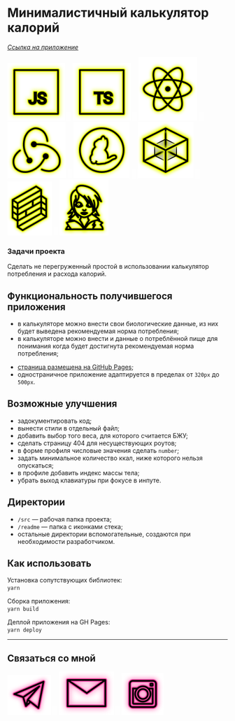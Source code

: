 # Минималистичный калькулятор калорий

_[Ссылка на приложение](https://beagle-elgaeb.github.io/pet-clculator-calories/ "Приложение")_

<p>
  <a href="https://developer.mozilla.org/ru/docs/Web/JavaScript"><img src="readme/icon-js.svg" alt="JS"></a>
    <img src="readme/icon-whitespace-5px.svg"/>
  <a href="https://www.typescriptlang.org/"><img src="readme/icon-ts.svg" alt="TS"></a>
    <img src="readme/icon-whitespace-5px.svg"/>
  <a href="https://ru.reactjs.org/"><img src="readme/icon-react.svg" alt="React"></a>
    <img src="readme/icon-whitespace-5px.svg"/>
  <a href="https://redux.js.org/"><img src="readme/icon-redux.svg" alt="Redux"></a>
    <img src="readme/icon-whitespace-5px.svg"/>
  <a href="https://yarnpkg.com/"><img src="readme/icon-yarn.svg" alt="Yarn"></a>
    <img src="readme/icon-whitespace-5px.svg"/>
  <a href="https://webpack.js.org/"><img src="readme/icon-webpack.svg" alt="WebPack"></a>
    <!-- <img src="readme/icon-whitespace-5px.svg"/>
  <a href="https://ru.wikipedia.org/wiki/REST"><img src="readme/icon-api.svg" alt="REST API"></a> -->
    <!-- <img src="readme/icon-whitespace-5px.svg"/>
  <a href="https://nodejs.org/ru/docs/"><img src="readme/icon-node.svg" alt="NodeJS"></a> -->
    <!-- <img src="readme/icon-whitespace-5px.svg"/>
  <a href="https://expressjs.com/ru/"><img src="readme/icon-express.svg" alt="ExpressJS"></a> -->
    <img src="readme/icon-whitespace-5px.svg"/>
  <a href="https://formik.org/"><img src="readme/icon-formik.svg" alt="Formik"></a>
    <img src="readme/icon-whitespace-5px.svg"/>
  <a href="https://emotion.sh/docs/introduction"><img src="readme/icon-emotion.svg" alt="Emotion"></a>
    <!-- <img src="readme/icon-whitespace-5px.svg"/> -->
  <!-- <a href="https://www.chartjs.org/"><img src="readme/icon-chart.svg" alt="ChartJs"></a> -->

</p>

### Задачи проекта

Сделать не перегруженный простой в использовании калькулятор потребления и расхода калорий.

## Функциональность получившегося приложения

- в калькуляторе можно внести свои биологические данные, из них будет выведена рекомендуемая норма потребления;
- в калькуляторе можно внести и данные о потреблённой пище для понимания когда будет достигнута рекомендуемая норма потребления;
<!-- - проработан UX (при отправке данных на сервер меняется состояние кнопки); -->
- [страница размещена на GitHub Pages](https://beagle-elgaeb.github.io/pet-clculator-calories/ "Приложение");
- одностраничное приложение адаптируется в пределах от `320px` до `500px`.

## Возможные улучшения

- задокументировать код;
- вынести стили в отдельный файл;
- добавить выбор того веса, для которого считается БЖУ;
- сделать страницу 404 для несуществующих роутов;
- в форме профиля числовые значения сделать `number`;
- задать минимальное количество ккал, ниже которого нельзя опускаться;
- в профиле добавить индекс массы тела;
- убрать выход клавиатуры при фокусе в инпуте.

## Директории

- `/src` — рабочая папка проекта;
- `/readme` — папка с иконками стека;
- остальные директории вспомогательные, создаются при необходимости разработчиком.

## Как использовать

Установка сопутствующих библиотек:  
`yarn`

Сборка приложения:  
`yarn build`

Деплой приложения на GH Pages:  
`yarn deploy`

---

## Связаться со мной

<p>
  <a href="https://t.me/evgevgevge"><img src="readme/icon-tg.svg" alt="Telegram"></a>
    <img src="readme/icon-whitespace-5px.svg"/>
  <a href="mailto:beagle-elgaeb@ya.ru"><img src="readme/icon-mail.svg" alt="Mail"></a>
    <img src="readme/icon-whitespace-5px.svg"/>
  <a href="https://www.instagram.com/evg._.su/"><img src="readme/icon-inst.svg" alt="Instagram"></a>
</p>

